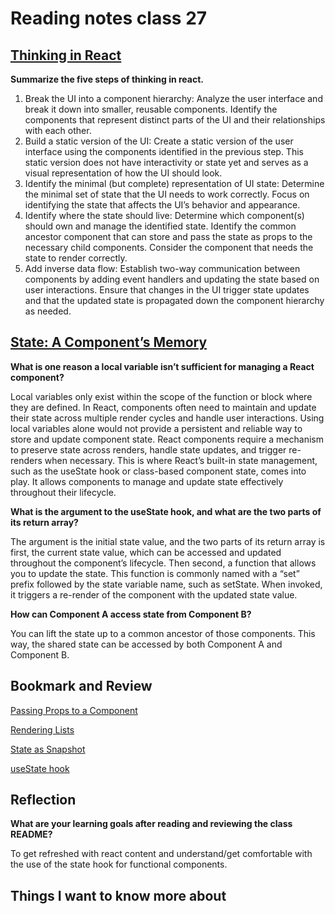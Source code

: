 # Reading notes class 27

## [Thinking in React](https://react.dev/learn/thinking-in-react)

**Summarize the five steps of thinking in react.**

1. Break the UI into a component hierarchy: Analyze the user interface and break it down into smaller, reusable components. Identify the components that represent distinct parts of the UI and their relationships with each other.
2. Build a static version of the UI: Create a static version of the user interface using the components identified in the previous step. This static version does not have interactivity or state yet and serves as a visual representation of how the UI should look.
3. Identify the minimal (but complete) representation of UI state: Determine the minimal set of state that the UI needs to work correctly. Focus on identifying the state that affects the UI’s behavior and appearance.
4. Identify where the state should live: Determine which component(s) should own and manage the identified state. Identify the common ancestor component that can store and pass the state as props to the necessary child components. Consider the component that needs the state to render correctly.
5. Add inverse data flow: Establish two-way communication between components by adding event handlers and updating the state based on user interactions. Ensure that changes in the UI trigger state updates and that the updated state is propagated down the component hierarchy as needed.

## [State: A Component’s Memory](https://react.dev/learn/state-a-components-memory)

**What is one reason a local variable isn’t sufficient for managing a React component?**

Local variables only exist within the scope of the function or block where they are defined. In React, components often need to maintain and update their state across multiple render cycles and handle user interactions. Using local variables alone would not provide a persistent and reliable way to store and update component state. React components require a mechanism to preserve state across renders, handle state updates, and trigger re-renders when necessary. This is where React’s built-in state management, such as the useState hook or class-based component state, comes into play. It allows components to manage and update state effectively throughout their lifecycle.

**What is the argument to the useState hook, and what are the two parts of its return array?**

The argument is the initial state value, and the two parts of its return array is first, the  current state value, which can be accessed and updated throughout the component’s lifecycle. Then second, a function that allows you to update the state. This function is commonly named with a “set” prefix followed by the state variable name, such as setState. When invoked, it triggers a re-render of the component with the updated state value.

**How can Component A access state from Component B?**

You can lift the state up to a common ancestor of those components. This way, the shared state can be accessed by both Component A and Component B.

## Bookmark and Review

[Passing Props to a Component](https://react.dev/learn/passing-props-to-a-component)

[Rendering Lists](https://react.dev/learn/rendering-lists)

[State as Snapshot](https://react.dev/learn/state-as-a-snapshot)

[useState hook](https://react.dev/reference/react/useState)

## Reflection

**What are your learning goals after reading and reviewing the class README?**

To get refreshed with react content and understand/get comfortable with the use of the state hook for functional components.

## Things I want to know more about
